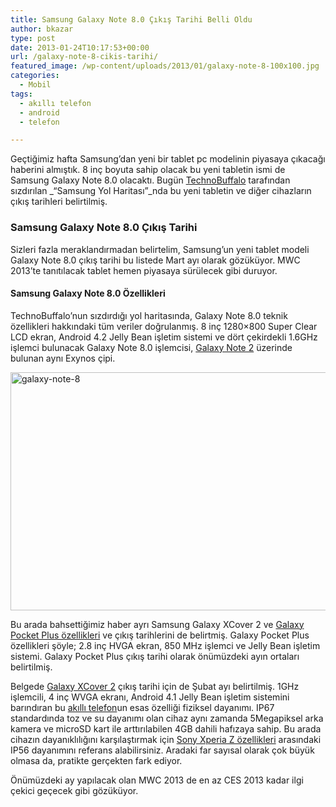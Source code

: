 ```yaml
---
title: Samsung Galaxy Note 8.0 Çıkış Tarihi Belli Oldu
author: bkazar
type: post
date: 2013-01-24T10:17:53+00:00
url: /galaxy-note-8-cikis-tarihi/
featured_image: /wp-content/uploads/2013/01/galaxy-note-8-100x100.jpg
categories:
  - Mobil
tags:
  - akıllı telefon
  - android
  - telefon

---
```

Geçtiğimiz hafta Samsung’dan yeni bir tablet pc modelinin piyasaya çıkacağı haberini almıştık. 8 inç boyuta sahip olacak bu yeni tabletin ismi de Samsung Galaxy Note 8.0 olacaktı. Bugün [TechnoBuffalo][1] tarafından sızdırılan _“Samsung Yol Haritası”_nda bu yeni tabletin ve diğer cihazların çıkış tarihleri belirtilmiş.

### Samsung Galaxy Note 8.0 Çıkış Tarihi

Sizleri fazla meraklandırmadan belirtelim, Samsung’un yeni tablet modeli Galaxy Note 8.0 çıkış tarihi bu listede Mart ayı olarak gözüküyor. MWC 2013’te tanıtılacak tablet hemen piyasaya sürülecek gibi duruyor.

#### Samsung Galaxy Note 8.0 Özellikleri

TechnoBuffalo’nun sızdırdığı yol haritasında, Galaxy Note 8.0 teknik özellikleri hakkındaki tüm veriler doğrulanmış. 8 inç 1280&#215;800 Super Clear LCD ekran, Android 4.2 Jelly Bean işletim sistemi ve dört çekirdekli 1.6GHz işlemci bulunacak Galaxy Note 8.0 işlemcisi, [Galaxy Note 2][2] üzerinde bulunan aynı Exynos çipi.

<img class="aligncenter size-full wp-image-11152" alt="galaxy-note-8" src="https://www.murekkep.org/wp-content/uploads/2013/01/galaxy-note-8.jpg" width="680" height="381" srcset="https://www.murekkep.org/wp-content/uploads/2013/01/galaxy-note-8.jpg 680w, https://www.murekkep.org/wp-content/uploads/2013/01/galaxy-note-8-400x224.jpg 400w, https://www.murekkep.org/wp-content/uploads/2013/01/galaxy-note-8-50x28.jpg 50w, https://www.murekkep.org/wp-content/uploads/2013/01/galaxy-note-8-125x70.jpg 125w, https://www.murekkep.org/wp-content/uploads/2013/01/galaxy-note-8-300x168.jpg 300w, https://www.murekkep.org/wp-content/uploads/2013/01/galaxy-note-8-544x305.jpg 544w" sizes="(max-width: 680px) 100vw, 680px" /> 

Bu arada bahsettiğimiz haber ayrı Samsung Galaxy XCover 2 ve [Galaxy Pocket Plus özellikleri][3] ve çıkış tarihlerini de belirtmiş. Galaxy Pocket Plus özellikleri şöyle; 2.8 inç HVGA ekran, 850 MHz işlemci ve Jelly Bean işletim sistemi. Galaxy Pocket Plus çıkış tarihi olarak önümüzdeki ayın ortaları belirtilmiş.

Belgede [Galaxy XCover 2][4] çıkış tarihi için de Şubat ayı belirtilmiş. 1GHz işlemcili, 4 inç WVGA ekranı, Android 4.1 Jelly Bean işletim sistemini barındıran bu [akıllı telefon][5]un esas özelliği fiziksel dayanımı. IP67 standardında toz ve su dayanımı olan cihaz aynı zamanda 5Megapiksel arka kamera ve microSD kart ile arttırılabilen 4GB dahili hafızaya sahip. Bu arada cihazın dayanıklılığını karşılaştırmak için [Sony Xperia Z özellikleri][6] arasındaki IP56 dayanımını referans alabilirsiniz. Aradaki far sayısal olarak çok büyük olmasa da, pratikte gerçekten fark ediyor.

Önümüzdeki ay yapılacak olan MWC 2013 de en az CES 2013 kadar ilgi çekici geçecek gibi gözüküyor.

 [1]: https://www.technobuffalo.com/
 [2]: https://www.murekkep.org/galaxy-note-2-android-4-1-2-guncellemesi-geldi-9834
 [3]: https://www.murekkep.org/samsung-galaxy-pocket-plus-geliyor-10962
 [4]: https://www.murekkep.org/samsung-galaxy-x-cover-2-geliyor-11103
 [5]: https://www.murekkep.org/telefon
 [6]: https://www.murekkep.org/telefon/sony-xperia-z